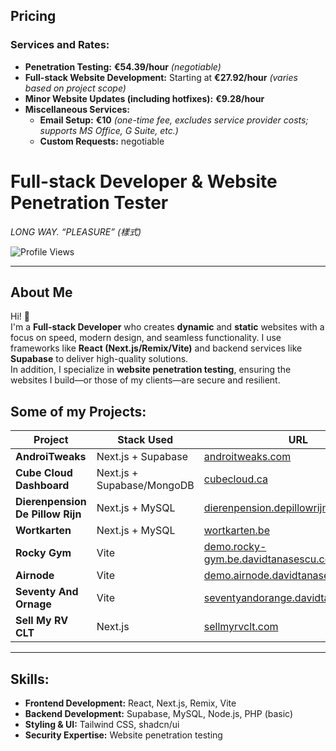 ## Pricing  
### **Services and Rates:**  

- **Penetration Testing:** **€54.39/hour** _(negotiable)_  
- **Full-stack Website Development:** Starting at **€27.92/hour** _(varies based on project scope)_  
- **Minor Website Updates (including hotfixes):** **€9.28/hour**  
- **Miscellaneous Services:**  
  - **Email Setup:** **€10** _(one-time fee, excludes service provider costs; supports MS Office, G Suite, etc.)_
  - **Custom Requests:** negotiable


# **Full-stack Developer & Website Penetration Tester**  
*_LONG WAY. “PLEASURE” (樣式)_*  

![Profile Views](https://komarev.com/ghpvc/?username=alm0stethical)

---

## About Me

Hi! 👋  
I'm a **Full-stack Developer** who creates **dynamic** and **static** websites with a focus on speed, modern design, and seamless functionality. I use frameworks like **React (Next.js/Remix/Vite)** and backend services like **Supabase** to deliver high-quality solutions.  
In addition, I specialize in **website penetration testing**, ensuring the websites I build—or those of my clients—are secure and resilient.



## Some of my Projects:

| Project                                   | Stack Used                  | URL                                                 |
|-------------------------------------------|-----------------------------|-----------------------------------------------------|
| **AndroiTweaks**                          | Next.js + Supabase          | [androitweaks.com](https://androitweaks.com/)       |
| **Cube Cloud Dashboard**                  | Next.js + Supabase/MongoDB  | [cubecloud.ca](https://cubecloud.ca/)          |
| **Dierenpension De Pillow Rijn**          | Next.js + MySQL             | [dierenpension.depillowrijn.be](https://dierenpension.depillowrijn.be/) |
| **Wortkarten**                            | Next.js + MySQL             | [wortkarten.be](https://wortkarten.be/)             |
| **Rocky Gym**                        | Vite                        | [demo.rocky-gym.be.davidtanasescu.com](https://demo.rocky-gym.be.davidtanasescu.com/) |
| **Airnode**                          | Vite                        | [demo.airnode.davidtanasescu.com](https://demo.airnode.davidtanasescu.com/) |
| **Seventy And Ornage**                          | Vite                        | [seventyandorange.davidtanasescu.com](https://seventyandorange.davidtanasescu.com/) |
| **Sell My RV CLT**                        | Next.js                     | [sellmyrvclt.com](https://sellmyrvclt.com/)         |

---

## Skills:
- **Frontend Development:** React, Next.js, Remix, Vite  
- **Backend Development:** Supabase, MySQL, Node.js, PHP (basic)  
- **Styling & UI:** Tailwind CSS, shadcn/ui  
- **Security Expertise:** Website penetration testing  
